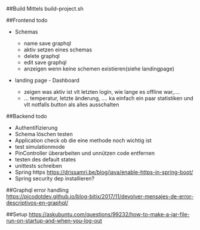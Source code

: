 ##Build
Mittels build-project.sh

##Frontend todo
* Schemas
  * name save graphql
  * aktiv setzen eines schemas
  * delete graphql
  * edit save graphql
  * anzeigen wenn keine schemen existieren(siehe landingpage)
  
* landing page - Dashboard
  * zeigen was aktiv ist vlt letzten login, wie lange es offline war,....
  * ... temperatur, letzte änderung, .... ka einfach ein paar statistiken und vlt notfalls button als alles ausschalten
  

##Backend todo
* Authentifizierung 
* Schema löschen testen
* Application check ob die eine methode noch wichtig ist
* test simulationmode
* PinController überarbeiten und unnützen code entfernen
* testen des default states
* unittests schreiben
* Spring https https://drissamri.be/blog/java/enable-https-in-spring-boot/
* Spring security dep installieren?

##Graphql error handling  
https://picodotdev.github.io/blog-bitix/2017/11/devolver-mensajes-de-error-descriptivos-en-graphql/

##Setup
https://askubuntu.com/questions/99232/how-to-make-a-jar-file-run-on-startup-and-when-you-log-out
